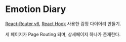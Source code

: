 # Emotion Diary

[React-Router v6](https://reactrouter.com/), [React Hook](https://ko.reactjs.org/docs/hooks-intro.html) 사용한 감정 다이어리 만들기.

세 페이지가 Page Routing 되며, 상세페이지 하나가 존재한다.
